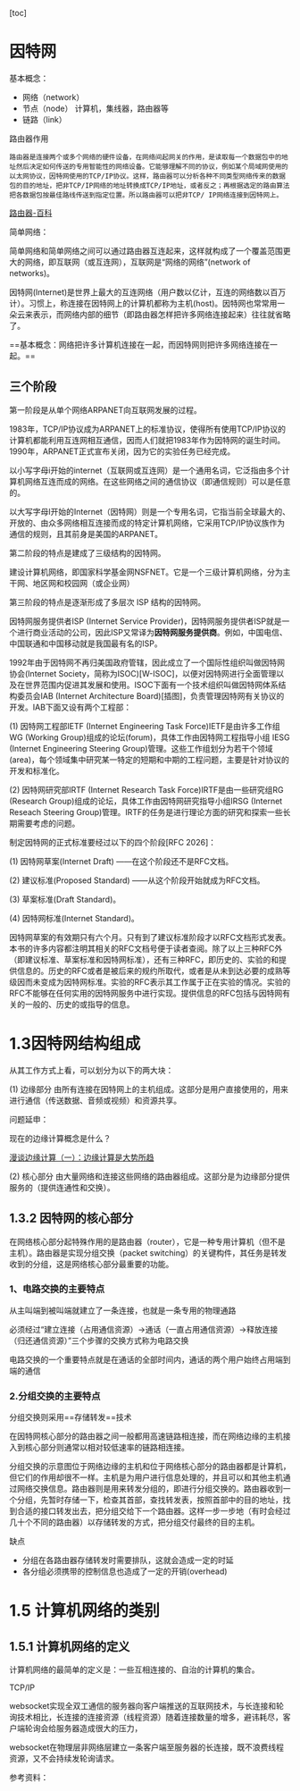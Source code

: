 [toc]

# 因特网

基本概念：

- 网络（network）
- 节点（node） 计算机，集线器，路由器等
- 链路（link）

路由器作用

```
路由器是连接两个或多个网络的硬件设备，在网络间起网关的作用，是读取每一个数据包中的地址然后决定如何传送的专用智能性的网络设备。它能够理解不同的协议，例如某个局域网使用的以太网协议，因特网使用的TCP/IP协议。这样，路由器可以分析各种不同类型网络传来的数据包的目的地址，把非TCP/IP网络的地址转换成TCP/IP地址，或者反之；再根据选定的路由算法把各数据包按最佳路线传送到指定位置。所以路由器可以把非TCP/ IP网络连接到因特网上。
```

[路由器-百科]([https://baike.baidu.com/item/%E8%B7%AF%E7%94%B1%E5%99%A8/108294?fr=aladdin](https://baike.baidu.com/item/路由器/108294?fr=aladdin))

简单网络：

简单网络和简单网络之间可以通过路由器互连起来，这样就构成了一个覆盖范围更大的网络，即互联网（或互连网），互联网是“网络的网络”(network of networks)。

因特网(Internet)是世界上最大的互连网络（用户数以亿计，互连的网络数以百万计）。习惯上，称连接在因特网上的计算机都称为主机(host)。因特网也常常用一朵云来表示，而网络内部的细节（即路由器怎样把许多网络连接起来）往往就省略了。

==基本概念：网络把许多计算机连接在一起，而因特网则把许多网络连接在一起。==

## 三个阶段

第一阶段是从单个网络ARPANET向互联网发展的过程。

1983年，TCP/IP协议成为ARPANET上的标准协议，使得所有使用TCP/IP协议的计算机都能利用互连网相互通信，因而人们就把1983年作为因特网的诞生时间。1990年，ARPANET正式宣布关闭，因为它的实验任务已经完成。

以小写字母i开始的internet（互联网或互连网）是一个通用名词，它泛指由多个计算机网络互连而成的网络。在这些网络之间的通信协议（即通信规则）可以是任意的。

以大写字母I开始的Internet（因特网）则是一个专用名词，它指当前全球最大的、开放的、由众多网络相互连接而成的特定计算机网络，它采用TCP/IP协议族作为通信的规则，且其前身是美国的ARPANET。

第二阶段的特点是建成了三级结构的因特网。

建设计算机网络，即国家科学基金网NSFNET。它是一个三级计算机网络，分为主干网、地区网和校园网（或企业网）

第三阶段的特点是逐渐形成了多层次 ISP 结构的因特网。

因特网服务提供者ISP (Internet Service Provider)，因特网服务提供者ISP就是一个进行商业活动的公司，因此ISP又常译为**因特网服务提供商**。例如，中国电信、中国联通和中国移动就是我国最有名的ISP。

1992年由于因特网不再归美国政府管辖，因此成立了一个国际性组织叫做因特网协会(Internet Society，简称为ISOC)[W-ISOC]，以便对因特网进行全面管理以及在世界范围内促进其发展和使用。ISOC下面有一个技术组织叫做因特网体系结构委员会IAB (Internet Architecture Board)[插图]，负责管理因特网有关协议的开发。IAB下面又设有两个工程部：

(1) 因特网工程部IETF (Internet Engineering Task Force)IETF是由许多工作组WG (Working Group)组成的论坛(forum)，具体工作由因特网工程指导小组 IESG (Internet Engineering Steering Group)管理。这些工作组划分为若干个领域(area)，每个领域集中研究某一特定的短期和中期的工程问题，主要是针对协议的开发和标准化。

(2) 因特网研究部IRTF (Internet Research Task Force)IRTF是由一些研究组RG (Research Group)组成的论坛，具体工作由因特网研究指导小组IRSG (Internet Reseach Steering Group)管理。IRTF的任务是进行理论方面的研究和探索一些长期需要考虑的问题。

制定因特网的正式标准要经过以下的四个阶段[RFC 2026]：

(1) 因特网草案(Internet Draft) ——在这个阶段还不是RFC文档。

(2) 建议标准(Proposed Standard) ——从这个阶段开始就成为RFC文档。

(3) 草案标准(Draft Standard)。

(4) 因特网标准(Internet Standard)。

因特网草案的有效期只有六个月。只有到了建议标准阶段才以RFC文档形式发表。本书的许多内容都注明其相关的RFC文档号便于读者查阅。除了以上三种RFC外（即建议标准、草案标准和因特网标准），还有三种RFC，即历史的、实验的和提供信息的。历史的RFC或者是被后来的规约所取代，或者是从未到达必要的成熟等级因而未变成为因特网标准。实验的RFC表示其工作属于正在实验的情况。实验的RFC不能够在任何实用的因特网服务中进行实现。提供信息的RFC包括与因特网有关的一般的、历史的或指导的信息。

# 1.3因特网结构组成

从其工作方式上看，可以划分为以下的两大块：

(1) 边缘部分 由所有连接在因特网上的主机组成。这部分是用户直接使用的，用来进行通信（传送数据、音频或视频）和资源共享。

问题延申：

现在的边缘计算概念是什么？

[漫谈边缘计算（一）：边缘计算是大势所趋](https://www.iyiou.com/p/96578.html)

(2) 核心部分 由大量网络和连接这些网络的路由器组成。这部分是为边缘部分提供服务的（提供连通性和交换）。

## 1.3.2 因特网的核心部分

在网络核心部分起特殊作用的是路由器（router），它是一种专用计算机（但不是主机）。路由器是实现分组交换（packet switching）的关键构件，其任务是转发收到的分组，这是网络核心部分最重要的功能。

### 1、电路交换的主要特点

从主叫端到被叫端就建立了一条连接，也就是一条专用的物理通路

必须经过“建立连接（占用通信资源）→通话（一直占用通信资源）→释放连接（归还通信资源）”三个步骤的交换方式称为电路交换

电路交换的一个重要特点就是在通话的全部时间内，通话的两个用户始终占用端到端的通信

### 2.分组交换的主要特点

分组交换则采用==存储转发==技术

在因特网核心部分的路由器之间一般都用高速链路相连接，而在网络边缘的主机接入到核心部分则通常以相对较低速率的链路相连接。

分组交换的示意图位于网络边缘的主机和位于网络核心部分的路由器都是计算机，但它们的作用却很不一样。主机是为用户进行信息处理的，并且可以和其他主机通过网络交换信息。路由器则是用来转发分组的，即进行分组交换的。路由器收到一个分组，先暂时存储一下，检查其首部，查找转发表，按照首部中的目的地址，找到合适的接口转发出去，把分组交给下一个路由器。这样一步一步地（有时会经过几十个不同的路由器）以存储转发的方式，把分组交付最终的目的主机。

缺点

- 分组在各路由器存储转发时需要排队，这就会造成一定的时延
- 各分组必须携带的控制信息也造成了一定的开销(overhead)

# 1.5 计算机网络的类别

## 1.5.1 计算机网络的定义

计算机网络的最简单的定义是：一些互相连接的、自治的计算机的集合。



TCP/IP







websocket实现全双工通信的服务器向客户端推送的互联网技术，与长连接和轮询技术相比，长连接的连接资源（线程资源）随着连接数量的增多，避讳耗尽，客户端轮询会给服务器造成很大的压力，



websocket在物理层非网络层建立一条客户端至服务器的长连接，既不浪费线程资源，又不会持续发轮询请求。

参考资料：

[计算机网络-谢希仁编著]: https://weread.qq.com/web/reader/af532c005a007caf51371b1k16732dc0161679091c5aeb1


